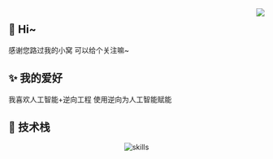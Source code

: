 <img align="right" src="https://github-readme-stats.vercel.app/api?username=Sanyela&show_icons=true&hide_border=true&theme=vue-dark" />


## 👋 Hi~
感谢您路过我的小窝 可以给个关注嘛~

## ✨ 我的爱好
我喜欢人工智能+逆向工程 使用逆向为人工智能赋能

## 🌌 技术栈
<div align="center">
  <img src="https://skillicons.dev/icons?i=php,js,py,vue,lua,html,c&perline=4" alt="skills">
</div>
